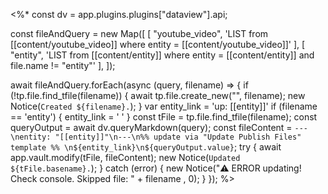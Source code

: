 <%*
const dv = app.plugins.plugins["dataview"].api;

const fileAndQuery = new Map([
  [
    "youtube_video",
    'LIST from [[content/youtube_video]] where entity = [[content/youtube_video]]'
  ],
  [
    "entity",
    'LIST from [[content/entity]] where entity = [[content/entity]] and file.name != "entity"'
  ],
]);

await fileAndQuery.forEach(async (query, filename) => {
  if (!tp.file.find_tfile(filename)) {
    await tp.file.create_new("", filename);
    new Notice(`Created ${filename}.`);
  }
  var entity_link = 'up: [[entity]]'
  if (filename == 'entity') {
    entity_link = ' '
  }
  const tFile = tp.file.find_tfile(filename);
  const queryOutput = await dv.queryMarkdown(query);
  const fileContent = `---\nentity: "[[entity]]"\n---\n%% update via "Update Publish Files" template %% \n${entity_link}\n${queryOutput.value}`;
  try {
    await app.vault.modify(tFile, fileContent);
    new Notice(`Updated ${tFile.basename}.`);
  } catch (error) {
    new Notice("⚠️ ERROR updating! Check console. Skipped file: " + filename , 0);
  }
});
%>